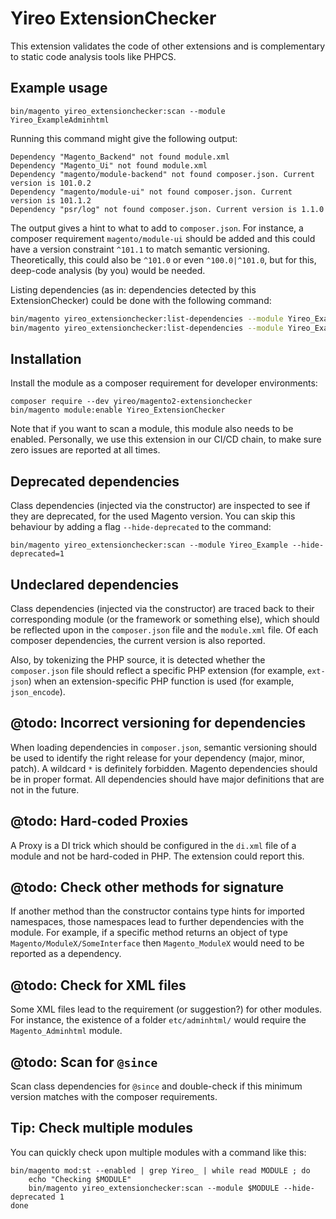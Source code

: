 # Yireo ExtensionChecker
This extension validates the code of other extensions and is complementary to static code analysis tools like PHPCS.

## Example usage

    bin/magento yireo_extensionchecker:scan --module Yireo_ExampleAdminhtml

Running this command might give the following output:

    Dependency "Magento_Backend" not found module.xml
    Dependency "Magento_Ui" not found module.xml
    Dependency "magento/module-backend" not found composer.json. Current version is 101.0.2
    Dependency "magento/module-ui" not found composer.json. Current version is 101.1.2
    Dependency "psr/log" not found composer.json. Current version is 1.1.0

The output gives a hint to what to add to `composer.json`. For instance, a composer requirement `magento/module-ui` should be added and this could have a version constraint `^101.1` to match semantic versioning. Theoretically, this could also be `^101.0` or even `^100.0|^101.0`, but for this, deep-code analysis (by you) would be needed.

Listing dependencies (as in: dependencies detected by this ExtensionChecker) could be done with the following command: 
```bash
bin/magento yireo_extensionchecker:list-dependencies --module Yireo_Example
bin/magento yireo_extensionchecker:list-dependencies --module Yireo_Example --format=json
```

## Installation
Install the module as a composer requirement for developer environments:

    composer require --dev yireo/magento2-extensionchecker
    bin/magento module:enable Yireo_ExtensionChecker
    
Note that if you want to scan a module, this module also needs to be enabled. Personally, we use this extension in our CI/CD chain, to make sure zero issues are reported at all times.

## Deprecated dependencies
Class dependencies (injected via the constructor) are inspected to see if they are deprecated, for the used Magento version. You can skip this behaviour by adding a flag `--hide-deprecated` to the command:

    bin/magento yireo_extensionchecker:scan --module Yireo_Example --hide-deprecated=1

## Undeclared dependencies
Class dependencies (injected via the constructor) are traced back to their corresponding module (or the framework or something else), which should be reflected upon in the `composer.json` file and the `module.xml` file. Of each composer dependencies, the current version is also reported.

Also, by tokenizing the PHP source, it is detected whether the `composer.json` file should reflect a specific PHP extension (for example, `ext-json`) when an extension-specific PHP function is used (for example, `json_encode`).

## @todo: Incorrect versioning for dependencies
When loading dependencies in `composer.json`, semantic versioning should be used to identify the right release for your dependency (major, minor, patch). A wildcard `*` is definitely forbidden. Magento dependencies should be in proper format. All dependencies should have major definitions that are not in the future.

## @todo: Hard-coded Proxies
A Proxy is a DI trick which should be configured in the `di.xml` file of a module and not be hard-coded in PHP. The extension could report this.

## @todo: Check other methods for signature
If another method than the constructor contains type hints for imported namespaces, those namespaces lead to further dependencies with the module. For example, if a specific method returns an object of type `Magento/ModuleX/SomeInterface` then `Magento_ModuleX` would need to be reported as a dependency.

## @todo: Check for XML files
Some XML files lead to the requirement (or suggestion?) for other modules. For instance, the existence of a folder `etc/adminhtml/` would require the `Magento_Adminhtml` module.

## @todo: Scan for `@since`
Scan class dependencies for `@since` and double-check if this minimum version matches with the composer requirements.

## Tip: Check multiple modules 
You can quickly check upon multiple modules with a command like this:

    bin/magento mod:st --enabled | grep Yireo_ | while read MODULE ; do 
        echo "Checking $MODULE"
        bin/magento yireo_extensionchecker:scan --module $MODULE --hide-deprecated 1
    done
